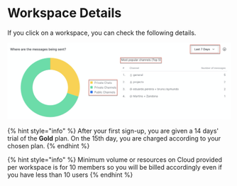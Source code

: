 # Workspace Details

If you click on a workspace, you can check the following details.

![](../../../../.gitbook/assets/image%20%28126%29.png)

{% hint style="info" %}
After your first sign-up, you are given a 14 days' trial of the **Gold** plan. On the 15th day, you are charged according to your chosen plan.
{% endhint %}

{% hint style="info" %}
Minimum volume or resources on Cloud provided per workspace is for 10 members so you will be billed accordingly even if you have less than 10 users
{% endhint %}

